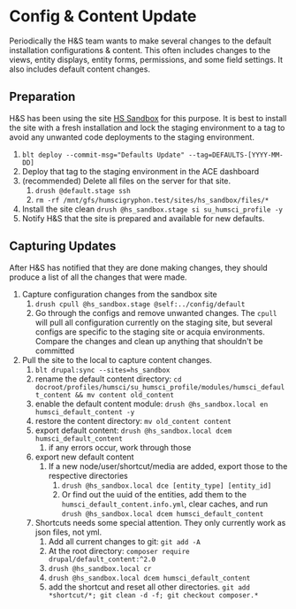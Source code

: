 # Config & Content Update

Periodically the H&S team wants to make several changes to the default installation configurations & content. This often
includes changes to the views, entity displays, entity forms, permissions, and some field settings. It also includes
default content changes.

## Preparation
H&S has been using the site [HS Sandbox](https://hs-sandbox-stage.stanford.edu) for this purpose. It is best to install
the site with a fresh installation and lock the staging environment to a tag to avoid any unwanted code deployments to
the staging environment.
1. `blt deploy --commit-msg="Defaults Update" --tag=DEFAULTS-[YYYY-MM-DD]`
2. Deploy that tag to the staging environment in the ACE dashboard
3. (recommended) Delete all files on the server for that site.
   1. `drush @default.stage ssh`
   2. `rm -rf /mnt/gfs/humscigryphon.test/sites/hs_sandbox/files/*`
4. Install the site clean `drush @hs_sandbox.stage si su_humsci_profile -y`
5. Notify H&S that the site is prepared and available for new defaults.

## Capturing Updates
After H&S has notified that they are done making changes, they should produce a list of all the changes that were made.
1. Capture configuration changes from the sandbox site
   1. `drush cpull @hs_sandbox.stage @self:../config/default`
   2. Go through the configs and remove unwanted changes. The `cpull` will pull all configuration currently on the staging
   site, but several configs are specific to the staging site or acquia environments. Compare the changes and clean up
   anything that shouldn't be committed
2. Pull the site to the local to capture content changes.
   1. `blt drupal:sync --sites=hs_sandbox`
   2. rename the default content directory: `cd docroot/profiles/humsci/su_humsci_profile/modules/humsci_default_content && mv content old_content`
   3. enable the default content module: `drush @hs_sandbox.local en humsci_default_content -y`
   4. restore the content directory: `mv old_content content`
   5. export default content: `drush @hs_sandbox.local dcem humsci_default_content`
      1. if any errors occur, work through those
   6. export new default content
      1. If a new node/user/shortcut/media are added, export those to the respective directories
         1. `drush @hs_sandbox.local dce [entity_type] [entity_id]`
         2. Or find out the uuid of the entities, add them to the `humsci_default_content.info.yml`, clear caches, and run `drush @hs_sandbox.local dcem humsci_default_content`
   7. Shortcuts needs some special attention. They only currently work as json files, not yml.
      1. Add all current changes to git: `git add -A`
      2. At the root directory: `composer require drupal/default_content:^2.0`
      3. `drush @hs_sandbox.local cr`
      4. `drush @hs_sandbox.local dcem humsci_default_content`
      5. add the shortcut and reset all other directories. `git add *shortcut/*; git clean -d -f; git checkout composer.*`
